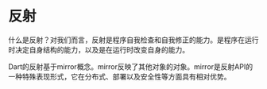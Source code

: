 # 反射

什么是反射？对我们而言，反射是程序自我检查和自我修正的能力。是程序在运行时决定自身结构的能力，以及是在运行时改变自身的能力。      

Dart的反射基于mirror概念。mirror反映了其他对象的对象。mirror是反射API的一种特殊表现形式，它在分布式、部署以及安全性等方面具有相对优势。      
